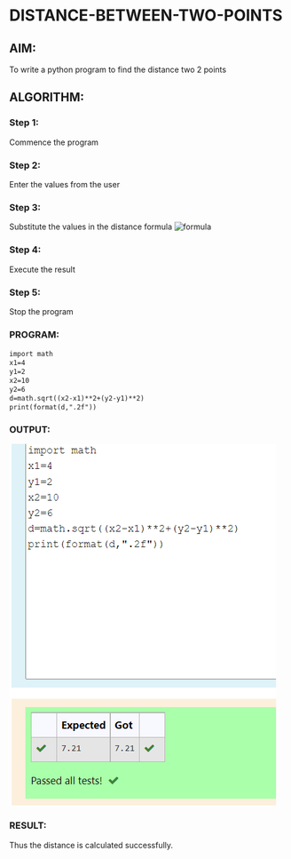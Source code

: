 # DISTANCE-BETWEEN-TWO-POINTS

## AIM:
To write a python program to find the distance two 2 points
## ALGORITHM:
### Step 1: 
Commence the program
### Step 2: 
Enter the values from the user
### Step 3: 
Substitute the values in the distance formula  ![formula](/formula.jpg)
### Step 4: 
Execute the result
### Step 5: 
Stop the program
### PROGRAM:
~~~
import math
x1=4
y1=2
x2=10
y2=6
d=math.sqrt((x2-x1)**2+(y2-y1)**2)
print(format(d,".2f"))
~~~
### OUTPUT:
![GitHub Logo](ddq1.png)

### RESULT:
Thus the distance is calculated successfully.